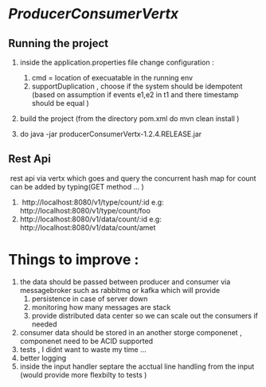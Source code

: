 # *ProducerConsumerVertx*


## Running the project 
1.  inside the application.properties file change configuration : 

    1. cmd = location of execuatable  in the running env 
    2. supportDuplication , choose if the system should be idempotent (based on assumption if events e1,e2 in t1 and there timestamp should be equal  )
     
2. build the project (from the directory pom.xml do mvn clean install )

3. do java -jar producerConsumerVertx-1.2.4.RELEASE.jar 

## Rest Api
  rest api via vertx which goes and query the concurrent hash map for count  can be added by typing(GET method ... ) 

1.   http://localhost:8080/v1/type/count/:id  e.g: http://localhost:8080/v1/type/count/foo
2.   http://localhost:8080/v1/data/count/:id e.g: http://localhost:8080/v1/data/count/amet 


# Things to improve : 

1.  the data should be passed between producer and consumer via messagebroker such as rabbitmq or kafka  which will provide 
    1.  persistence in case of server down
    2.  monitoring how many messages are stack 
    3.  provide distributed data center so we can scale out the consumers if needed      
2.  consumer data should be stored in an another storge componenet , componenet need to be ACID supported  
3.  tests , I didnt want to waste my time  ...
4.  better logging 
5.  inside the input handler septare the acctual line handling from the input (would provide more flexbilty to tests ) 

